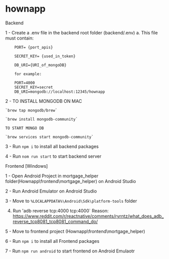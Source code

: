 # hownapp

Backend

1 - Create a .env file in the backend root folder (backend/.env) 
    a. This file must contain:
    
        PORT= {port_apis} 
        
        SECRET_KEY= {used_in_token}
        
        DB_URI={URI_of_mongoDB}

        for example:
        
        PORT=4000
        SECRET_KEY=secret
        DB_URI=mongodb://localhost:12345/hownapp

2 - TO INSTALL MONGODB ON MAC

    `brew tap mongodb/brew`
    
    `brew install mongodb-community`

    TO START MONGO DB
    
    `brew services start mongodb-community`

3 - Run `npm i` to install all backend packages

4 - Run `nom run start` to start backend server

Frontend [Windows]

1 - Open Android Project in mortgage_helper folder(Hownapp\frontend\mortgage_helper) on Android Studio

2 - Run Android Emulator on Android Studio

3 - Move to `%LOCALAPPDATA%\Android\Sdk\platform-tools` folder

4. Run 'adb reverse tcp:4000 tcp:4000` 
   Reason: https://www.reddit.com/r/reactnative/comments/ryrntz/what_does_adb_reverse_tcp8081_tcp8081_command_do/
   
5 - Move to frontend project (Hownapp\frontend\mortgage_helper)

6 - Run `npm i` to install all Frontend packages 

7 - Run `npm run android` to start frontend on Android Emulaotr
